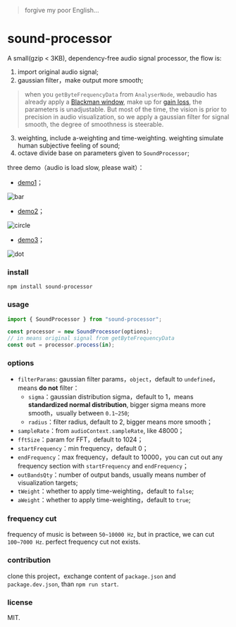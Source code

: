 > forgive my poor English...

# sound-processor

A small(gzip < 3KB), dependency-free audio signal processor, the flow is:

1. import original audio signal;
2. gaussian filter，make output more smooth;

> when you `getByteFrequencyData` from `AnalyserNode`, webaudio has already apply a [Blackman window](https://webaudio.github.io/web-audio-api/#fft-windowing-and-smoothing-over-time), make up for [gain loss](https://en.wikipedia.org/wiki/Window_function#Processing_gain_and_losses), the parameters is unadjustable. But most of the time, the vision is prior to precision in audio visualization, so we apply a gaussian filter for signal smooth, the degree of smoothness is steerable.

3. weighting, include a-weighting and time-weighting. weighting simulate human subjective feeling of sound;
4. octave divide base on parameters given to `SoundProcessor`;


three demo（audio is load slow, please wait）：
- [demo1](https://woshizja.github.io/sound-processor/public/bar.html)；

![bar](https://p1.music.126.net/2cVN96NvtkhWoRXqYbMk6A==/109951164111107853.gif)

- [demo2](https://woshizja.github.io/sound-processor/public/circle.html)；

![circle](https://p1.music.126.net/ZOX9Un-PjLGmkMhsj9mqhw==/109951164111111781.gif)

- [demo3](https://woshizja.github.io/sound-processor/public/dot.html)；

![dot](https://p1.music.126.net/YWfVwL7DQYCvQLBfeCJefQ==/109951164111118060.gif)


### install
```
npm install sound-processor
```

### usage
``` javascript
import { SoundProcessor } from "sound-processor";

const processor = new SoundProcessor(options);
// in means original signal from getByteFrequencyData
const out = processor.process(in);
```

### options
- `filterParams`: gaussian filter params，`object`，default to `undefined`，means **do not** filter：
    - `sigma`：gaussian distribution sigma，default to 1，means **standardized normal distribution**, bigger sigma means more smooth，usually between `0.1~250`;
    - `radius`：filter radius, default to 2, bigger means more smooth；
- `sampleRate`：from `audioContext.sampleRate`, like 48000；
- `fftSize`：param for FFT，default to 1024；
- `startFrequency`：min frequency，default 0；
- `endFrequency`：max frequency，default to 10000，you can cut out any frequency section with `startFrequency` and `endFrequency`；
- `outBandsQty`：number of output bands, usually means number of visualization targets;
- `tWeight`：whether to apply time-weighting，default to `false`;
- `aWeight`：whether to apply time-weighting，default to `true`;

### frequency cut
frequency of music is between `50~10000 Hz`, but in practice, we can cut `100~7000 Hz`. perfect frequency cut not exists.

### contribution
clone this project，exchange content of `package.json` and `package.dev.json`, than `npm run start`.

### license
MIT.